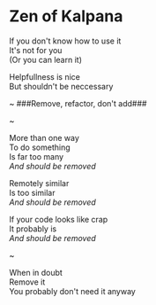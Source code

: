 Zen of Kalpana
==============

If you don't know how to use it  
It's not for you  
(Or you can learn it)

Helpfullness is nice  
But shouldn't be neccessary

~
###Remove, refactor, don't add###

~

More than one way  
To do something  
Is far too many  
_And should be removed_

Remotely similar  
Is too similar  
_And should be removed_


If your code looks like crap  
It probably is  
_And should be removed_

~

When in doubt  
Remove it  
You probably don't need it anyway